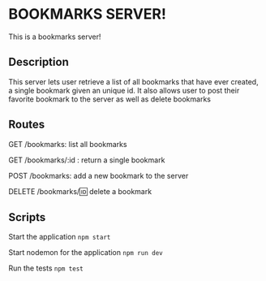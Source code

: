 # BOOKMARKS SERVER!

This is a bookmarks server!

## Description
This server lets user retrieve a list of all bookmarks that have ever created, 
a single bookmark given an unique id.
It also allows user to post their favorite bookmark to the server as well as delete bookmarks

## Routes
GET /bookmarks: list all bookmarks

GET /bookmarks/:id : return a single bookmark 

POST /bookmarks: add a new bookmark to the server

DELETE /bookmarks/:id: delete a bookmark

## Scripts

Start the application `npm start`

Start nodemon for the application `npm run dev`

Run the tests `npm test`


